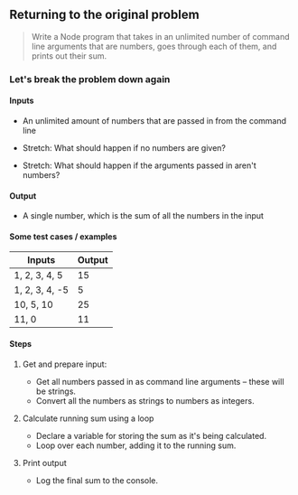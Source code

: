 
## Returning to the original problem

> Write a Node program that takes in an unlimited number of command line
> arguments that are numbers, goes through each of them, and prints out their
> sum.

### Let's break the problem down again

#### Inputs

- An unlimited amount of numbers that are passed in from the command line

- Stretch: What should happen if no numbers are given?
- Stretch: What should happen if the arguments passed in aren't numbers?

#### Output

- A single number, which is the sum of all the numbers in the input

#### Some test cases / examples

Inputs          | Output
----------------|-------
1, 2, 3, 4, 5   | 15
1, 2, 3, 4, -5  | 5
10, 5, 10       | 25
11, 0           | 11


#### Steps

1. Get and prepare input:

    - Get all numbers passed in as command line arguments – these will be
      strings.
    - Convert all the numbers as strings to numbers as integers.

2. Calculate running sum using a loop

    - Declare a variable for storing the sum as it's being calculated.
    - Loop over each number, adding it to the running sum.

3. Print output

    - Log the final sum to the console.
